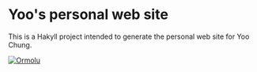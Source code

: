 # Yoo's personal web site

This is a Hakyll project intended to generate the personal web site for Yoo Chung.

[![Ormolu](https://github.com/chungyc/site-personal/actions/workflows/format.yml/badge.svg)](https://github.com/chungyc/site-personal/actions/workflows/format.yml)
